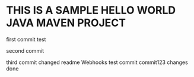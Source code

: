 # THIS IS A SAMPLE HELLO WORLD JAVA MAVEN PROJECT

first commit
test

second commit

third commit
changed readme
Webhooks test commit
commit123
changes done

